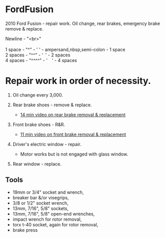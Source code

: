 # FordFusion
2010 Ford Fusion - repair work. Oil change, rear brakes, emergency brake remove &amp; replace.

Newline - "&lt;br&gt;"<br>
<br>
1 space  - "^"    - '&nbsp;' - ampersand,nbsp,semi-colon - 1 space<br>
2 spaces - "^^"   - '&ensp;' - 2 spaces<br>
4 spaces - "^^^^" - '&emsp;' - 4 spaces<br>

# Repair work in order of necessity.
  1. Oil change every 3,000.<br>

  2. Rear brake shoes - remove & replace.<br>
     - [14 min video on rear brake removal & replacement](https://www.youtube.com/watch?v=cikKzEFv_fs)
  3. Front brake shoes - R&R.<br>
     - [11 min video on front brake removal & replacement](https://www.youtube.com/watch?v=qrnqmVq10cw)
  4. Driver's electric window - repair.<br>
     - Motor works but is not engaged with glass window.

  5. Rear window - replace.<br>

<h2>Tools</h2>
<ul>
  <li> 19mm or 3/4" socket and wrench,</li>
  <li> breaker bar &/or visegrips,</li>
  <li> 3/8 or 1/2" socket wrench,</li>
  <li> 13mm, 7/16", 5/8" sockets,</li>
  <li> 13mm, 7/16", 5/8" open-end wrenches,</li>
  <li> impact wrench for rotor removal,</li>
  <li> torx t-40 socket, again for rotor removal,</li>
  <li> brake press</li>
</ul>
